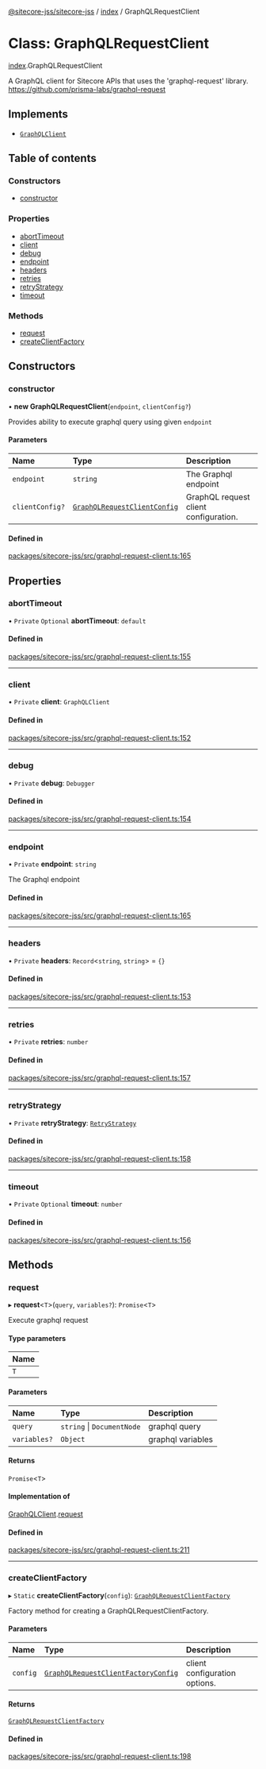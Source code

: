 [@sitecore-jss/sitecore-jss](../README.md) / [index](../modules/index.md) / GraphQLRequestClient

# Class: GraphQLRequestClient

[index](../modules/index.md).GraphQLRequestClient

A GraphQL client for Sitecore APIs that uses the 'graphql-request' library.
https://github.com/prisma-labs/graphql-request

## Implements

- [`GraphQLClient`](../interfaces/index.GraphQLClient.md)

## Table of contents

### Constructors

- [constructor](index.GraphQLRequestClient.md#constructor)

### Properties

- [abortTimeout](index.GraphQLRequestClient.md#aborttimeout)
- [client](index.GraphQLRequestClient.md#client)
- [debug](index.GraphQLRequestClient.md#debug)
- [endpoint](index.GraphQLRequestClient.md#endpoint)
- [headers](index.GraphQLRequestClient.md#headers)
- [retries](index.GraphQLRequestClient.md#retries)
- [retryStrategy](index.GraphQLRequestClient.md#retrystrategy)
- [timeout](index.GraphQLRequestClient.md#timeout)

### Methods

- [request](index.GraphQLRequestClient.md#request)
- [createClientFactory](index.GraphQLRequestClient.md#createclientfactory)

## Constructors

### constructor

• **new GraphQLRequestClient**(`endpoint`, `clientConfig?`)

Provides ability to execute graphql query using given `endpoint`

#### Parameters

| Name | Type | Description |
| :------ | :------ | :------ |
| `endpoint` | `string` | The Graphql endpoint |
| `clientConfig?` | [`GraphQLRequestClientConfig`](../modules/index.md#graphqlrequestclientconfig) | GraphQL request client configuration. |

#### Defined in

[packages/sitecore-jss/src/graphql-request-client.ts:165](https://github.com/Sitecore/jss/blob/ef15fcaf3/packages/sitecore-jss/src/graphql-request-client.ts#L165)

## Properties

### abortTimeout

• `Private` `Optional` **abortTimeout**: `default`

#### Defined in

[packages/sitecore-jss/src/graphql-request-client.ts:155](https://github.com/Sitecore/jss/blob/ef15fcaf3/packages/sitecore-jss/src/graphql-request-client.ts#L155)

___

### client

• `Private` **client**: `GraphQLClient`

#### Defined in

[packages/sitecore-jss/src/graphql-request-client.ts:152](https://github.com/Sitecore/jss/blob/ef15fcaf3/packages/sitecore-jss/src/graphql-request-client.ts#L152)

___

### debug

• `Private` **debug**: `Debugger`

#### Defined in

[packages/sitecore-jss/src/graphql-request-client.ts:154](https://github.com/Sitecore/jss/blob/ef15fcaf3/packages/sitecore-jss/src/graphql-request-client.ts#L154)

___

### endpoint

• `Private` **endpoint**: `string`

The Graphql endpoint

#### Defined in

[packages/sitecore-jss/src/graphql-request-client.ts:165](https://github.com/Sitecore/jss/blob/ef15fcaf3/packages/sitecore-jss/src/graphql-request-client.ts#L165)

___

### headers

• `Private` **headers**: `Record`\<`string`, `string`\> = `{}`

#### Defined in

[packages/sitecore-jss/src/graphql-request-client.ts:153](https://github.com/Sitecore/jss/blob/ef15fcaf3/packages/sitecore-jss/src/graphql-request-client.ts#L153)

___

### retries

• `Private` **retries**: `number`

#### Defined in

[packages/sitecore-jss/src/graphql-request-client.ts:157](https://github.com/Sitecore/jss/blob/ef15fcaf3/packages/sitecore-jss/src/graphql-request-client.ts#L157)

___

### retryStrategy

• `Private` **retryStrategy**: [`RetryStrategy`](../interfaces/index.RetryStrategy.md)

#### Defined in

[packages/sitecore-jss/src/graphql-request-client.ts:158](https://github.com/Sitecore/jss/blob/ef15fcaf3/packages/sitecore-jss/src/graphql-request-client.ts#L158)

___

### timeout

• `Private` `Optional` **timeout**: `number`

#### Defined in

[packages/sitecore-jss/src/graphql-request-client.ts:156](https://github.com/Sitecore/jss/blob/ef15fcaf3/packages/sitecore-jss/src/graphql-request-client.ts#L156)

## Methods

### request

▸ **request**\<`T`\>(`query`, `variables?`): `Promise`\<`T`\>

Execute graphql request

#### Type parameters

| Name |
| :------ |
| `T` |

#### Parameters

| Name | Type | Description |
| :------ | :------ | :------ |
| `query` | `string` \| `DocumentNode` | graphql query |
| `variables?` | `Object` | graphql variables |

#### Returns

`Promise`\<`T`\>

#### Implementation of

[GraphQLClient](../interfaces/index.GraphQLClient.md).[request](../interfaces/index.GraphQLClient.md#request)

#### Defined in

[packages/sitecore-jss/src/graphql-request-client.ts:211](https://github.com/Sitecore/jss/blob/ef15fcaf3/packages/sitecore-jss/src/graphql-request-client.ts#L211)

___

### createClientFactory

▸ `Static` **createClientFactory**(`config`): [`GraphQLRequestClientFactory`](../modules/index.md#graphqlrequestclientfactory)

Factory method for creating a GraphQLRequestClientFactory.

#### Parameters

| Name | Type | Description |
| :------ | :------ | :------ |
| `config` | [`GraphQLRequestClientFactoryConfig`](../modules/index.md#graphqlrequestclientfactoryconfig) | client configuration options. |

#### Returns

[`GraphQLRequestClientFactory`](../modules/index.md#graphqlrequestclientfactory)

#### Defined in

[packages/sitecore-jss/src/graphql-request-client.ts:198](https://github.com/Sitecore/jss/blob/ef15fcaf3/packages/sitecore-jss/src/graphql-request-client.ts#L198)
